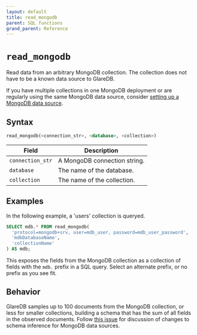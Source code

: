 ```yaml
---
layout: default
title: read_mongodb
parent: SQL functions
grand_parent: Reference
---
```


# `read_mongodb`

Read data from an arbitrary MongoDB collection. The collection does
not have to be a known data source to GlareDB.

If you have multiple collections in one MongoDB deployment or are
regularly using the same MongoDB data source, consider [setting up a
MongoDB data source](/docs/data-sources/supported/mongodb).

## Syntax

```sql
read_mongodb(<connection_str>, <database>, <collection>)
```

| Field            | Description                  |
| ---------------- | ---------------------------- |
| `connection_str` | A MongoDB connection string. |
| `database`       | The name of the database.    |
| `collection`     | The name of the collection.  |

## Examples

In the following example, a 'users' collection is queryed.

```sql
SELECT mdb.* FROM read_mongodb(
  'protocol=mongodb+srv, user=mdb_user, password=mdb_user_password',
  'mdbDatabaseName',
  'collectionName'
) AS mdb;
```

This exposes the fields from the MongoDB collection as a collection of
fields with the `mdb.` prefix in a SQL query. Select an alternate
prefix, or no prefix as you see fit.

## Behavior

GlareDB samples up to 100 documents from the MongoDB collection, or
less for smaller collections, building a schema that has the sum of
all fields in the observed documents. Follow [this
issue](https://github.com/GlareDB/glaredb/issues/2144) for discussion
of changes to schema inference for MongoDB data sources.
